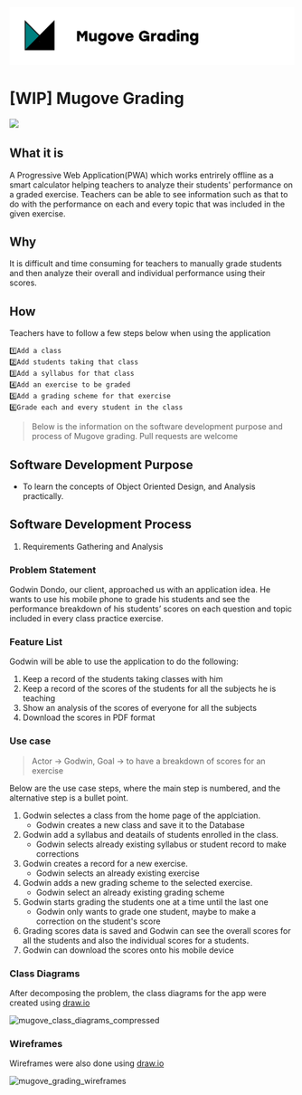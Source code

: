 ![alt text](./src/static/mugove_logo_doc.png)

# [WIP] Mugove Grading

![](https://img.shields.io/badge/version-1.0-blue)

## What it is

A Progressive Web Application(PWA) which works entrirely offline as a smart calculator helping teachers to analyze their students' performance on a graded exercise.
Teachers can be able to see information such as that to do with the performance on each and every topic that was included in the given exercise.

## Why

It is difficult and time consuming for teachers to manually grade students and then analyze their overall and individual performance using their scores.

## How

Teachers have to follow a few steps below when using the application

```
1️⃣Add a class
2️⃣Add students taking that class
3️⃣Add a syllabus for that class
4️⃣Add an exercise to be graded
5️⃣Add a grading scheme for that exercise
6️⃣Grade each and every student in the class
```


>Below is the information on the software development purpose and process of Mugove grading.
Pull requests are welcome

## Software Development Purpose 
- To learn the concepts of Object Oriented Design, and Analysis practically.

## Software Development Process

1. Requirements Gathering and Analysis

### Problem Statement
Godwin Dondo, our client, approached us with an application idea. He wants to use his mobile phone to grade his students and see the performance breakdown of his students’ scores on each question and topic included in every class practice exercise.

### Feature List

Godwin will be able to use the application to do the following:

1. Keep a record of the students taking classes with him
2. Keep a record of the scores of the students for all the subjects he is teaching
3. Show an analysis of the scores of everyone for all the subjects
4. Download the scores in PDF format

### Use case
> Actor -> Godwin, Goal -> to have a breakdown of scores for an exercise

Below are the use case steps, where the main step is numbered, and the  alternative step is a bullet point.

1. Godwin selectes a class from the home page of the applciation.
    *  Godwin creates a new class and save it to the Database
2. Godwin add a syllabus and deatails of students enrolled in the class.
    * Godwin selects already existing syllabus or student record to make corrections
3. Godwin creates a record for a new exercise.
    * Godwin selects an already existing exercise 
4. Godwin adds a new grading scheme to the selected exercise.
    * Godwin select an already existing grading scheme
5. Godwin starts grading the students one at a time until the last one
    * Godwin only wants to grade one student, maybe to make a correction on the student's score
6. Grading scores data is saved and Godwin can see the overall scores for all the students and also the individual scores for a students.
7. Godwin can download the scores onto his mobile device

### Class Diagrams

After decomposing the problem, the class diagrams for the app were created using [draw.io](https://app.diagrams.net/)

![mugove_class_diagrams_compressed](https://user-images.githubusercontent.com/87081585/170874179-d012b273-0c39-40bb-9626-82a51b78bd6c.jpg)

### Wireframes
Wireframes were also done using [draw.io](https://app.diagrams.net/)

![mugove_grading_wireframes](https://user-images.githubusercontent.com/87081585/170874190-bf522c4e-ea12-4287-bb59-f83b014de975.jpg)
